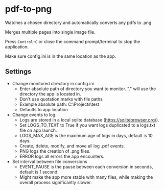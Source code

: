 # pdf-to-png
Watches a chosen directory and automatically converts any pdfs to .png

Merges multiple pages into single image file.

Press `Control+C` or close the command prompt/terminal to stop the application.

Make sure config.ini is in the same location as the app.

## Settings
- Change monitored directory in config.ini
  - Enter absolute path of directory you want to monitor. "." will use the directory the app is located in.
  - Don't use quotation marks with file paths
  - Example absolute path: C:\Projects\test
  - Defaults to app location
- Change events to log
  - Logs are stored in a local sqlite database (https://sqlitebrowser.org/).
  - Set LOGS_TO_TEXT to True if you want logs duplicated to a logs.txt file on app launch.
  - LOGS_MAX_AGE is the maximum age of logs in days, default is 10 days. 
  - Create, delete, modify, and move all log .pdf events.
  - PNG logs the creation of .png files.
  - ERROR logs all errors the app encounters.
- Set interval between file conversions
  - EVENT_PAUSE is the pause between each conversion in seconds, default is 1 second.
  - Might make the app more stable with many files, while making the overall process significantly slower.
